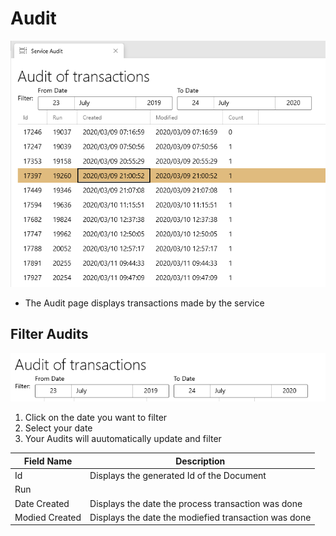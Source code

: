 # Audit

![Audit](../../assets/service-audit.png)

* The Audit page displays transactions made by the service

## Filter Audits

![Audit](../../assets/services-audit-filter.png)

1. Click on the date you want to filter
2. Select your date
3. Your Audits will auutomatically update and filter

| Field Name     | Description                                          |
| -------------- | ---------------------------------------------------- |
| Id             | Displays the generated Id of the Document            |
| Run            |                                                      |
| Date Created   | Displays the date the process transaction was done   |
| Modied Created | Displays the date the modiefied transaction was done |

